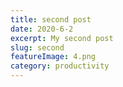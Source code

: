 ```yaml
---
title: second post
date: 2020-6-2
excerpt: My second post
slug: second
featureImage: 4.png
category: productivity
---
```

